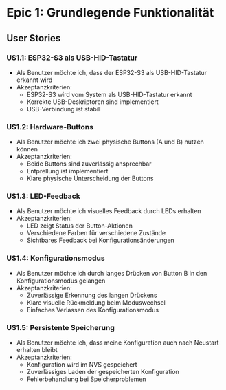 # Epic 1: Grundlegende Funktionalität

## User Stories

### US1.1: ESP32-S3 als USB-HID-Tastatur
- Als Benutzer möchte ich, dass der ESP32-S3 als USB-HID-Tastatur erkannt wird
- Akzeptanzkriterien:
  - ESP32-S3 wird vom System als USB-HID-Tastatur erkannt
  - Korrekte USB-Deskriptoren sind implementiert
  - USB-Verbindung ist stabil

### US1.2: Hardware-Buttons
- Als Benutzer möchte ich zwei physische Buttons (A und B) nutzen können
- Akzeptanzkriterien:
  - Beide Buttons sind zuverlässig ansprechbar
  - Entprellung ist implementiert
  - Klare physische Unterscheidung der Buttons

### US1.3: LED-Feedback
- Als Benutzer möchte ich visuelles Feedback durch LEDs erhalten
- Akzeptanzkriterien:
  - LED zeigt Status der Button-Aktionen
  - Verschiedene Farben für verschiedene Zustände
  - Sichtbares Feedback bei Konfigurationsänderungen

### US1.4: Konfigurationsmodus
- Als Benutzer möchte ich durch langes Drücken von Button B in den Konfigurationsmodus gelangen
- Akzeptanzkriterien:
  - Zuverlässige Erkennung des langen Drückens
  - Klare visuelle Rückmeldung beim Moduswechsel
  - Einfaches Verlassen des Konfigurationsmodus

### US1.5: Persistente Speicherung
- Als Benutzer möchte ich, dass meine Konfiguration auch nach Neustart erhalten bleibt
- Akzeptanzkriterien:
  - Konfiguration wird im NVS gespeichert
  - Zuverlässiges Laden der gespeicherten Konfiguration
  - Fehlerbehandlung bei Speicherproblemen 